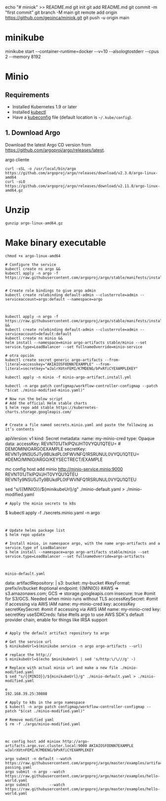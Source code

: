 echo "# miniok" >> README.md
git init
git add README.md
git commit -m "first commit"
git branch -M main
git remote add origin https://github.com/geoinca/miniok.git
git push -u origin main

# minikube

minikube start   --container-runtime=docker  --v=10 --alsologtostderr --cpus 2 --memory 8192

# Minio

## Requirements
* Installed Kubernetes 1.9 or later
* Installed [kubectl](https://kubernetes.io/docs/tasks/tools/install-kubectl/)
* Have a [kubeconfig](https://kubernetes.io/docs/tasks/access-application-cluster/configure-access-multiple-clusters/) file (default location is `~/.kube/config`).

## 1. Download Argo

Download the latest Argo CD version from https://github.com/argoproj/argo/releases/latest.

argo cliente  
```
curl -sSL -o /usr/local/bin/argo         https://github.com/argoproj/argo/releases/download/v2.3.0/argo-linux-amd64
curl -sLO https://github.com/argoproj/argo/releases/download/v2.11.8/argo-linux-amd64.gz
```
# Unzip
```
gunzip argo-linux-amd64.gz
```
# Make binary executable
```
chmod +x argo-linux-amd64
```

```
# Configure the service
kubectl create ns argo &&
kubectl apply -n argo -f https://raw.githubusercontent.com/argoproj/argo/stable/manifests/install.yaml


# Create role bindings to give argo admin
kubectl create rolebinding default-admin --clusterrole=admin --serviceaccount=argo:default --namespace=argo



kubectl apply -n argo -f https://raw.githubusercontent.com/argoproj/argo/stable/manifests/install.yaml &&
kubectl create rolebinding default-admin --clusterrole=admin --serviceaccount=default:default
kubectl create ns minio &&
helm install --namespace=minio argo-artifacts stable/minio --set service.type=LoadBalancer --set fullnameOverride=minio-service

# otra opción
kubectl create secret generic argo-artifacts --from-literal=accesskey="AKIAIOSFODNN7EXAMPLE" --from-literal=secretkey="wJalrXUtnFEMI/K7MDENG/bPxRfiCYEXAMPLEKEY" 

kubectl apply -n minio -f minio-argo-artifact.install.yml

kubectl -n argo patch configmap/workflow-controller-configmap --patch "$(cat ./minio-modified-minio.yaml)"
 
# Now run the below script
# Add the official Helm stable charts
$ helm repo add stable https://kubernetes-charts.storage.googleapis.com/


# Create a file named secrets.minio.yaml and paste the following as it’s contents
```
apiVersion: v1
kind: Secret
metadata:
  name: my-minio-cred
type: Opaque
data:
  accessKey: REVNT01JTklPQVJHT0VYQU1QTEU= # DEMOMINIOARGOEXAMPLE
  secretKey: REVNTy9NSU5JTy9BUkdPL0tFWVNFQ1RSRUNUL0VYQU1QTEU= #DEMO/MINIO/ARGO/KEYSECTRECT/EXAMPLE

mc config host add minio http://minio-service.minio:9000 REVNT01JTklPQVJHT0VYQU1QTEU REVNTy9NSU5JTy9BUkdPL0tFWVNFQ1RSRUNUL0VYQU1QTEU


sed "s/{{MINIO}}/${minikubeUrl}/g" ./minio-default.yaml > ./minio-modified.yaml
```
# Apply the minio secrets to k8s
```
$ kubectl apply -f ./secrets.minio.yaml -n argo
```


# Update helms package list
$ helm repo update

# Install minio, in namespace argo, with the name argo-artifacts and a service.type of LoadBalancer
$ helm install --namespace=argo argo-artifacts stable/minio --set service.type=LoadBalancer --set fullnameOverride=argo-artifacts



minio-default.yaml
```
data:
  artifactRepository: |
    s3:
      bucket: my-bucket
      #keyFormat: prefix/in/bucket     #optional
      endpoint: {{MINIO}}              #AWS => s3.amazonaws.com; GCS => storage.googleapis.com
      insecure: true                   #omit for S3/GCS. Needed when minio runs without TLS
      accessKeySecret:                 #omit if accessing via AWS IAM
        name: my-minio-cred
        key: accessKey
      secretKeySecret:                 #omit if accessing via AWS IAM
        name: my-minio-cred
        key: secretKey
      useSDKCreds: false                #tells argo to use AWS SDK's default provider chain, enable for things like IRSA support


```

# Apply the default artifact repository to argo

# Get the service url
$ minikubeUrl=$(minikube service -n argo argo-artifacts --url)

# replace the http://
$ minikubeUrl=$(echo $minikubeUrl | sed 's/http:\/\///g' -)

# Replace with actual minio url and make a new file ./minio-modified.yaml
$ sed "s/{{MINIO}}/${minikubeUrl}/g" ./minio-default.yaml > ./minio-modified.yaml

e
192.168.39.25:30808

# Apply to k8s in the argo namespace
$ kubectl -n argo patch configmap/workflow-controller-configmap --patch "$(cat ./minio-modified.yaml)"

# Remove modified yaml
$ rm -f ./argo/minio-modified.yaml



mc config host add miniox http://argo-artifacts.argo.svc.cluster.local:9000 AKIAIOSFODNN7EXAMPLE wJalrXUtnFEMI/K7MDENG/bPxRfiCYEXAMPLEKEY

argo submit -n default --watch https://raw.githubusercontent.com/argoproj/argo/master/examples/artifact-passing.yaml
argo submit -n argo --watch https://raw.githubusercontent.com/argoproj/argo/master/examples/hello-world.yaml
argo submit         --watch https://raw.githubusercontent.com/argoproj/argo/master/examples/hello-world.yaml
